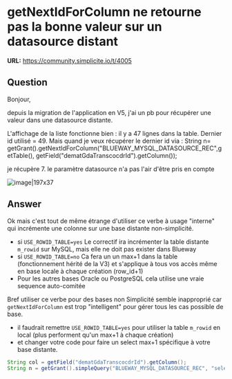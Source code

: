 # getNextIdForColumn ne retourne pas la bonne valeur sur un datasource distant

**URL:** https://community.simplicite.io/t/4005

## Question
Bonjour,

depuis la migration de l'application en  V5, j'ai un pb pour récupérer une valeur dans une datasource distante.

L'affichage de la liste fonctionne bien : il y a 47 lignes dans la table. Dernier id utilisé = 49.
Mais quand je veux récupérer le dernier id via :
String n= getGrant().getNextIdForColumn("BLUEWAY_MYSQL_DATASOURCE_REC",getTable(), getField("dematGdaTranscocdrId").getColumn());

je récupère 7. le paramètre datasource n'a pas l'air d'être pris en compte

![image|197x37](upload://80sAZSaOIPCDqePIZyVlrt8aeyE.png)

## Answer
Ok mais c'est tout de même étrange d'utiliser ce verbe à usage "interne" qui incrémente une colonne sur une base distante non-simplicité.

- si `USE_ROWID_TABLE=yes` 
Le correctif ira incrémenter la table distante `m_rowid` sur MySQL, mais elle ne doit pas exister dans Blueway
- si `USE_ROWID_TABLE=no` 
Ca fera un un max+1 dans la table (fonctionnement hérité de la V3)
et s'applique à tous vos accès même en base locale à chaque création (row_id+1)
- Pour les autres bases Oracle ou PostgreSQL cela utilise une vraie sequence auto-comitée

Bref utiliser ce verbe pour des bases non Simplicité semble inapproprié car `getNextIdForColumn` est trop "intelligent" pour gérer tous les cas possible de base.

- il faudrait remettre `USE_ROWID_TABLE=yes` pour utiliser la table `m_rowid` en local (plus performent qu'un max+1 à chaque création)
- et changer votre code pour faire un select max+1 spécifique à votre base distante.

```java
String col = getField("dematGdaTranscocdrId").getColumn();
String n = getGrant().simpleQuery("BLUEWAY_MYSQL_DATASOURCE_REC", "select max("+col+")+1 from "+getTable());
```
